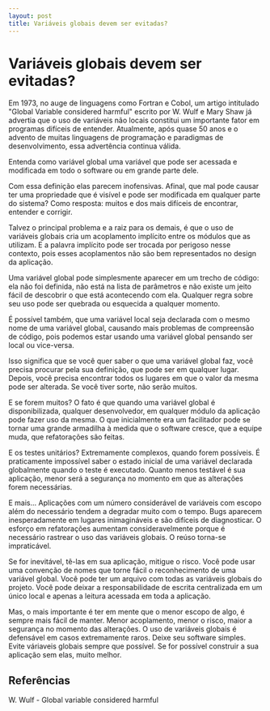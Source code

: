 ```yaml
---
layout: post
title: Variáveis globais devem ser evitadas?
---
```


# Variáveis globais devem ser evitadas?

 Em 1973, no auge de linguagens como Fortran e Cobol, um artigo intitulado "Global Variable considered harmful" escrito por W. Wulf e Mary Shaw já advertia que o uso de variáveis não locais constitui um importante fator em programas difíceis de entender. Atualmente, após quase 50 anos e o advento de muitas linguagens de programação e paradigmas de desenvolvimento, essa advertência continua válida.

 Entenda como variável global uma variável que pode ser acessada e modificada em todo o software ou em grande parte dele. 
 
 Com essa definição elas parecem inofensivas. Afinal, que mal pode causar ter uma propriedade que é visível e pode ser modificada em qualquer parte do sistema? Como resposta: muitos e dos mais difíceis de encontrar, entender e corrigir.

 Talvez o principal problema e a raiz para os demais, é que o uso de variáveis globais cria um acoplamento implícito entre os módulos que as utilizam. E a palavra implícito pode ser trocada por perigoso nesse contexto, pois esses acoplamentos não são bem representados no design da aplicação.

 Uma variável global pode simplesmente aparecer em um trecho de código: ela não foi definida, não está na lista de parâmetros e não existe um jeito fácil de descobrir o que está acontecendo com ela. Qualquer regra sobre seu uso pode ser quebrada ou esquecida a qualquer momento.

É possível também, que uma variável local seja declarada com o mesmo nome de uma variável global, causando mais problemas de compreensão de código, pois podemos estar usando uma variável global pensando ser local ou vice-versa.

 Isso significa que se você quer saber o que uma variável global faz, você precisa procurar pela sua definição, que pode ser em qualquer lugar. Depois, você precisa encontrar todos os lugares em que o valor da mesma pode ser alterada. Se você tiver sorte, não serão muitos.

 E se forem muitos? O fato é que quando uma variável global é disponibilizada, qualquer desenvolvedor, em qualquer módulo da aplicação pode fazer uso da mesma. O que inicialmente era um facilitador pode se tornar uma grande armadilha à medida que o software cresce, que a equipe muda, que refatorações são feitas.
 
 E os testes unitários? Extremamente complexos, quando forem possíveis. É praticamente impossível saber o estado inicial de uma variável declarada globalmente quando o teste é executado. Quanto menos testável é sua aplicação, menor será a segurança no momento em que as alterações forem necessárias.

E mais... Aplicações com um número considerável de variáveis com escopo além do necessário tendem a degradar muito com o tempo. Bugs aparecem inesperadamente em lugares inimagináveis e são difíceis de diagnosticar. O esforço em refatorações aumentam consideravelmente porque é necessário rastrear o uso das variáveis globais. O reúso torna-se impraticável.

 Se for inevitável, tê-las em sua aplicação, mitigue o risco. Você pode usar uma convenção de nomes que torne fácil o reconhecimento de uma variável global. Você pode ter um arquivo com todas as variáveis globais do projeto. Você pode deixar a responsabilidade de escrita centralizada em um único local e apenas a leitura acessada em toda a aplicação. 

Mas, o mais importante é ter em mente que o menor escopo de algo, é sempre mais fácil de manter. Menor acoplamento, menor o risco, maior a segurança no momento das alterações. O uso de variáveis globais é defensável em casos extremamente raros. Deixe seu software simples. Evite váriaveis globais sempre que possível. Se for possível construir a sua aplicação sem elas, muito melhor.

## Referências

W. Wulf - Global variable considered harmful
